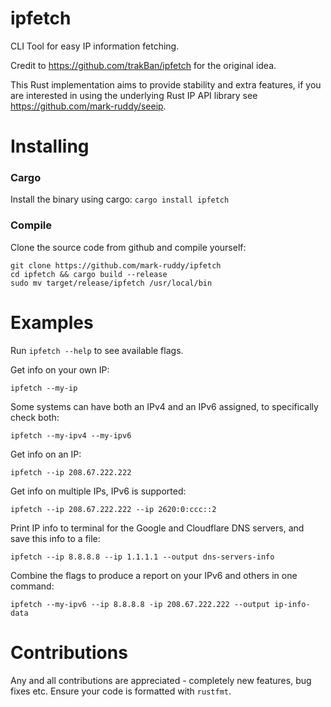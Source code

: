 # ipfetch
CLI Tool for easy IP information fetching.  

Credit to https://github.com/trakBan/ipfetch for the original idea.  

This Rust implementation aims to provide stability and extra features, if you are interested in using the underlying Rust IP API library see https://github.com/mark-ruddy/seeip.

# Installing
### Cargo
Install the binary using cargo:
`cargo install ipfetch`

### Compile
Clone the source code from github and compile yourself:
```
git clone https://github.com/mark-ruddy/ipfetch
cd ipfetch && cargo build --release
sudo mv target/release/ipfetch /usr/local/bin
```

# Examples
Run `ipfetch --help` to see available flags.  

Get info on your own IP:
```
ipfetch --my-ip
```

Some systems can have both an IPv4 and an IPv6 assigned, to specifically check both:
```
ipfetch --my-ipv4 --my-ipv6
```

Get info on an IP:
```
ipfetch --ip 208.67.222.222
```

Get info on multiple IPs, IPv6 is supported:
```
ipfetch --ip 208.67.222.222 --ip 2620:0:ccc::2
```

Print IP info to terminal for the Google and Cloudflare DNS servers, and save this info to a file:
```
ipfetch --ip 8.8.8.8 --ip 1.1.1.1 --output dns-servers-info
```

Combine the flags to produce a report on your IPv6 and others in one command:
```
ipfetch --my-ipv6 --ip 8.8.8.8 -ip 208.67.222.222 --output ip-info-data
```

# Contributions
Any and all contributions are appreciated - completely new features, bug fixes etc. Ensure your code is formatted with `rustfmt`.  
